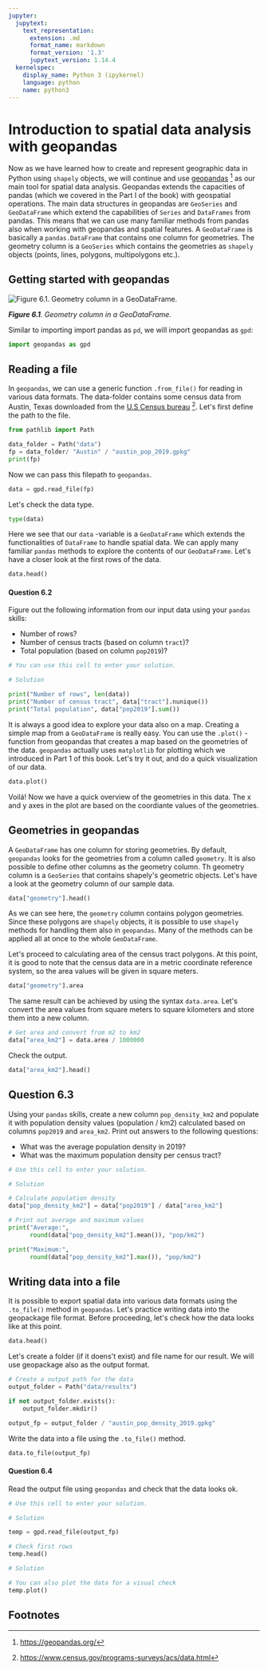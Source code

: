 ```yaml
---
jupyter:
  jupytext:
    text_representation:
      extension: .md
      format_name: markdown
      format_version: '1.3'
      jupytext_version: 1.14.4
  kernelspec:
    display_name: Python 3 (ipykernel)
    language: python
    name: python3
---
```


# Introduction to spatial data analysis with geopandas

Now as we have learned how to create and represent geographic data in Python using `shapely` objects, we will continue and use [geopandas](https://geopandas.org/) [^geopandas] as our main tool for spatial data analysis. Geopandas extends the capacities of pandas (which we covered in the Part I of the book) with geospatial operations. The main data structures in geopandas are `GeoSeries` and `GeoDataFrame` which extend the capabilities of `Series` and `DataFrames` from pandas. This means that we can use many familiar methods from pandas also when working with geopandas and spatial features. A `GeoDataFrame` is basically a `pandas.DataFrame` that contains one column for geometries. The geometry column is a `GeoSeries` which contains the geometries  as `shapely` objects (points, lines, polygons, multipolygons etc.). 

## Getting started with geopandas


![_**Figure 6.1**. Geometry column in a GeoDataFrame._](../img/geodataframe.png)

_**Figure 6.1**. Geometry column in a GeoDataFrame._

Similar to importing import pandas as `pd`, we will import geopandas as `gpd`:

```python
import geopandas as gpd
```

## Reading a file

In `geopandas`, we can use a generic function `.from_file()` for reading in various data formats. The data-folder contains some census data from Austin, Texas downloaded from the [U.S Census bureau](https://www.census.gov/programs-surveys/acs/data.html) [^us_census]. Let's first define the path to the file.

```python
from pathlib import Path

data_folder = Path("data")
fp = data_folder/ "Austin" / "austin_pop_2019.gpkg"
print(fp)
```

Now we can pass this filepath to `geopandas`.

```python
data = gpd.read_file(fp)
```

Let's check the data type.

```python jupyter={"outputs_hidden": false}
type(data)
```

Here we see that our `data` -variable is a `GeoDataFrame` which extends the functionalities of
`DataFrame` to handle spatial data. We can apply many familiar `pandas` methods to explore the contents of our `GeoDataFrame`. Let's have a closer look at the first rows of the data. 

```python jupyter={"outputs_hidden": false}
data.head()
```

#### Question 6.2

Figure out the following information from our input data using your `pandas` skills:
    
- Number of rows?
- Number of census tracts (based on column `tract`)?
- Total population (based on column `pop2019`)?

```python tags=["remove_cell"]
# You can use this cell to enter your solution.
```

```python tags=["remove_book_cell", "hide_cell"]
# Solution 

print("Number of rows", len(data))
print("Number of census tract", data["tract"].nunique())
print("Total population", data["pop2019"].sum())
```

It is always a good idea to explore your data also on a map. Creating a simple map from a `GeoDataFrame` is really easy. You can use the ``.plot()`` -function from geopandas that creates a map based on the geometries of the data. `geopandas` actually uses `matplotlib` for plotting which we introduced in Part 1 of this book. Let's try it out, and do a quick visualization of our data.

```python jupyter={"outputs_hidden": false}
data.plot()
```

Voilá! Now we have a quick overview of the geometries in this data. The x and y axes in the plot are based on the coordiante values of the geometries.


## Geometries in geopandas

A `GeoDataFrame` has one column for storing geometries. By default, `geopandas` looks for the geometries from a column called `geometry`. It is also possible to define other columns as the geometry column. Th geometry column is a `GeoSeries` that contains shapely's geometric objects.  Let's have a look at the geometry column of our sample data.

```python jupyter={"outputs_hidden": false}
data["geometry"].head()
```

As we can see here,  the `geometry` column contains polygon geometries. Since these polygons are  `shapely` objects, it is possible to use `shapely` methods for handling them also in `geopandas`. Many of the methods can be applied all at once to the whole `GeoDataFrame`. 

Let's proceed to calculating area of the census tract polygons. At this point, it is good to note that the census data are in a metric coordinate reference system, so the area values will be given in square meters.

```python
data["geometry"].area
```

The same result can be achieved by using the syntax `data.area`. Let's convert the area values from square meters to square kilometers and store them into a new column.

```python
# Get area and convert from m2 to km2
data["area_km2"] = data.area / 1000000
```

Check the output.

```python
data["area_km2"].head()
```

## Question 6.3

Using your `pandas` skills, create a new column `pop_density_km2` and populate it with population density values (population / km2) calculated based on columns `pop2019` and `area_km2`. Print out answers to the following questions:

- What was the average population density in 2019?
- What was the maximum population density per census tract?

```python tags=["remove_cell"]
# Use this cell to enter your solution.
```

```python tags=["remove_book_cell", "hide_cell"]
# Solution 

# Calculate population density
data["pop_density_km2"] = data["pop2019"] / data["area_km2"]

# Print out average and maximum values
print("Average:", 
      round(data["pop_density_km2"].mean()), "pop/km2")

print("Maximum:", 
      round(data["pop_density_km2"].max()), "pop/km2")
```

## Writing data into a file

It is possible to export spatial data into various data formats using the `.to_file()` method in `geopandas`. Let's practice writing data into the geopackage file format. Before proceeding, let's check how the data looks like at this point.

```python
data.head()
```

Let's create a folder  (if it doens't exist) and file name for our result. We will use geopackage also as the output format. 

```python
# Create a output path for the data
output_folder = Path("data/results")

if not output_folder.exists():
    output_folder.mkdir()

output_fp = output_folder / "austin_pop_density_2019.gpkg"
```

Write the data into a file using the `.to_file()` method.

```python
data.to_file(output_fp)
```

#### Question 6.4

Read the output file using `geopandas` and check that the data looks ok.

```python tags=["remove_cell"]
# Use this cell to enter your solution.
```

```python tags=["remove_book_cell", "hide_cell"]
# Solution

temp = gpd.read_file(output_fp)

# Check first rows
temp.head()
```

```python tags=["remove_book_cell", "hide_cell"]
# Solution

# You can also plot the data for a visual check
temp.plot()
```

## Footnotes

[^geopandas]: <https://geopandas.org/>
[^NLS_topodata]: <https://www.maanmittauslaitos.fi/en/maps-and-spatial-data/expert-users/product-descriptions/topographic-database>
[^NLS_lisence]: <https://www.maanmittauslaitos.fi/en/opendata-licence-cc40>
[^OGC_sfa]: <https://www.ogc.org/standards/sfa>
[^paituli]: <https://avaa.tdata.fi/web/paituli/latauspalvelu>
[^topodata_fair]: <https://etsin.fairdata.fi/dataset/5023ecc7-914a-4494-9e32-d0a39d3b56ae>
[^us_census]: <https://www.census.gov/programs-surveys/acs/data.html>
